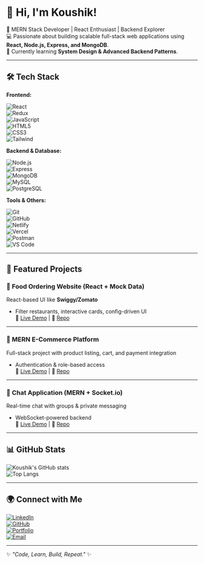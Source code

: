 # 👋 Hi, I'm Koushik!

🚀 MERN Stack Developer | React Enthusiast | Backend Explorer  
💻 Passionate about building scalable full-stack web applications using **React, Node.js, Express, and MongoDB**.  
🌱 Currently learning **System Design & Advanced Backend Patterns**.  

---

## 🛠️ Tech Stack  

**Frontend:**  
<p style="display:block; margin:6px 0;">
  <img src="https://img.shields.io/badge/-React-61DAFB?style=flat&logo=react&logoColor=000" alt="React" style="display:block;"/>
  <img src="https://img.shields.io/badge/-Redux-764ABC?style=flat&logo=redux&logoColor=fff" alt="Redux" style="display:block;"/>
  <img src="https://img.shields.io/badge/-JavaScript-F7DF1E?style=flat&logo=javascript&logoColor=000" alt="JavaScript" style="display:block;"/>
  <img src="https://img.shields.io/badge/-HTML5-E34F26?style=flat&logo=html5&logoColor=fff" alt="HTML5" style="display:block;"/>
  <img src="https://img.shields.io/badge/-CSS3-1572B6?style=flat&logo=css3" alt="CSS3" style="display:block;"/>
  <img src="https://img.shields.io/badge/-TailwindCSS-38B2AC?style=flat&logo=tailwind-css&logoColor=fff" alt="Tailwind" style="display:block;"/>
</p>

**Backend & Database:**  
<p style="display:block; margin:6px 0;">
  <img src="https://img.shields.io/badge/-Node.js-339933?style=flat&logo=node.js&logoColor=fff" alt="Node.js" style="display:block;"/>
  <img src="https://img.shields.io/badge/-Express.js-000?style=flat&logo=express" alt="Express" style="display:block;"/>
  <img src="https://img.shields.io/badge/-MongoDB-47A248?style=flat&logo=mongodb&logoColor=fff" alt="MongoDB" style="display:block;"/>
  <img src="https://img.shields.io/badge/-MySQL-4479A1?style=flat&logo=mysql&logoColor=fff" alt="MySQL" style="display:block;"/>
  <img src="https://img.shields.io/badge/-PostgreSQL-336791?style=flat&logo=postgresql&logoColor=fff" alt="PostgreSQL" style="display:block;"/>
</p>

**Tools & Others:**  
<p style="display:block; margin:6px 0;">
  <img src="https://img.shields.io/badge/-Git-F05032?style=flat&logo=git&logoColor=fff" alt="Git" style="display:block;"/>
  <img src="https://img.shields.io/badge/-GitHub-181717?style=flat&logo=github" alt="GitHub" style="display:block;"/>
  <img src="https://img.shields.io/badge/-Netlify-00C7B7?style=flat&logo=netlify&logoColor=fff" alt="Netlify" style="display:block;"/>
  <img src="https://img.shields.io/badge/-Vercel-000?style=flat&logo=vercel&logoColor=fff" alt="Vercel" style="display:block;"/>
  <img src="https://img.shields.io/badge/-Postman-FF6C37?style=flat&logo=postman&logoColor=fff" alt="Postman" style="display:block;"/>
  <img src="https://img.shields.io/badge/-VS%20Code-007ACC?style=flat&logo=visual-studio-code&logoColor=fff" alt="VS Code" style="display:block;"/>
</p>

---

## 🚀 Featured Projects  

### 🍔 Food Ordering Website (React + Mock Data)  
React-based UI like **Swiggy/Zomato**  
- Filter restaurants, interactive cards, config-driven UI  
🔗 [Live Demo](https://demo-day1.netlify.app) | 📂 [Repo](https://github.com/demo/food-ordering-app)  

---

### 🛒 MERN E-Commerce Platform  
Full-stack project with product listing, cart, and payment integration  
- Authentication & role-based access  
🔗 [Live Demo](https://demo-ecommerce.netlify.app) | 📂 [Repo](https://github.com/demo/ecommerce-app)  

---

### 💬 Chat Application (MERN + Socket.io)  
Real-time chat with groups & private messaging  
- WebSocket-powered backend  
🔗 [Live Demo](https://demo-chat.netlify.app) | 📂 [Repo](https://github.com/demo/chat-app)  

---

## 📊 GitHub Stats  

<p style="display:block; margin:6px 0;">
  <img src="https://github-readme-stats.vercel.app/api?username=koushikbajpayee06&show_icons=true&theme=tokyonight" alt="Koushik's GitHub stats" style="display:block; max-width:100%;"/>
  <img src="https://github-readme-stats.vercel.app/api/top-langs/?username=koushikbajpayee06&layout=compact&theme=tokyonight" alt="Top Langs" style="display:block; max-width:100%;"/>
</p>

---

## 🌍 Connect with Me  

<p style="display:block; margin:6px 0;">
  <a href="https://www.linkedin.com/in/koushikbajpayee07/" target="_blank" rel="noopener noreferrer">
    <img src="https://img.shields.io/badge/-LinkedIn-blue?style=flat&logo=linkedin" alt="LinkedIn" style="display:block;"/>
  </a>
  <a href="https://github.com/koushikbajpayee06" target="_blank" rel="noopener noreferrer">
    <img src="https://img.shields.io/badge/-GitHub-black?style=flat&logo=github" alt="GitHub" style="display:block;"/>
  </a>
  <a href="https://ephemeral-bienenstitch-ce9f73.netlify.app/" target="_blank" rel="noopener noreferrer">
    <img src="https://img.shields.io/badge/-Portfolio-black?style=flat&logo=firefox" alt="Portfolio" style="display:block;"/>
  </a>
  <a href="mailto:kbajpayee06@gmail.com">
    <img src="https://img.shields.io/badge/-Email-D14836?style=flat&logo=gmail&logoColor=fff" alt="Email" style="display:block;"/>
  </a>
</p>

---

✨ *"Code, Learn, Build, Repeat."* ✨
